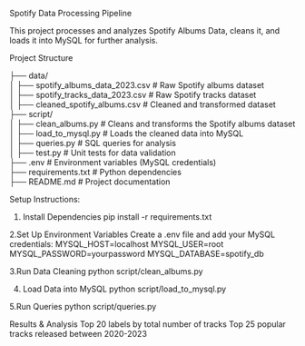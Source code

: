 Spotify Data Processing Pipeline

This project processes and analyzes Spotify Albums Data, cleans it, and loads it into MySQL for further analysis.

Project Structure

├── data/                   
│   ├── spotify_albums_data_2023.csv       # Raw Spotify albums dataset  
│   ├── spotify_tracks_data_2023.csv       # Raw Spotify tracks dataset  
│   ├── cleaned_spotify_albums.csv         # Cleaned and transformed dataset  
├── script/                 
│   ├── clean_albums.py     # Cleans and transforms the Spotify albums dataset  
│   ├── load_to_mysql.py    # Loads the cleaned data into MySQL  
│   ├── queries.py          # SQL queries for analysis  
│   ├── test.py             # Unit tests for data validation  
├── .env                    # Environment variables (MySQL credentials)  
├── requirements.txt        # Python dependencies  
├── README.md               # Project documentation  

Setup Instructions:
1. Install Dependencies
pip install -r requirements.txt

2.Set Up Environment Variables
Create a .env file and add your MySQL credentials:
MYSQL_HOST=localhost
MYSQL_USER=root
MYSQL_PASSWORD=yourpassword
MYSQL_DATABASE=spotify_db

3.Run Data Cleaning
python script/clean_albums.py

4. Load Data into MySQL
python script/load_to_mysql.py

5.Run Queries
python script/queries.py

Results & Analysis
Top 20 labels by total number of tracks
Top 25 popular tracks released between 2020-2023